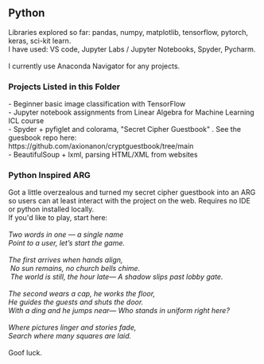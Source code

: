 <h2>Python</h2>
Libraries explored so far: pandas, numpy, matplotlib, tensorflow, pytorch, keras, sci-kit learn. <br>
I have used: VS code, Jupyter Labs / Jupyter Notebooks, Spyder, Pycharm. <br> <br>
I currently use Anaconda Navigator for any projects.

<h3>Projects Listed in this Folder</h3>
- Beginner basic image classification with TensorFlow <br>
- Jupyter notebook assignments from Linear Algebra for Machine Learning ICL course <br>
- Spyder + pyfiglet and colorama, "Secret Cipher Guestbook" . See the guesbook repo here: https://github.com/axionanon/cryptguestbook/tree/main <br>
- BeautifulSoup + lxml, parsing HTML/XML from websites

<h3>Python Inspired ARG</h3>
Got a little overzealous and turned my secret cipher guestbook into an ARG so users can at least interact with the project on the web. Requires no IDE or python installed locally. <br>
If you'd like to play, start here:
<br><br>
<i>Two words in one — a single name <br>
Point to a user, let’s start the game.<br>
<br>
The first arrives when hands align,<br> No sun remains, no church bells chime.<br> The world is still, the hour late— A shadow slips past lobby gate.<br>
<br>
The second wears a cap, he works the floor, <br>He guides the guests and shuts the door. <br>With a ding and he jumps near— Who stands in uniform right here?<br>
<br>
Where pictures linger and stories fade,<br>
Search where many squares are laid.</i><br>
<br>
Goof luck. 
